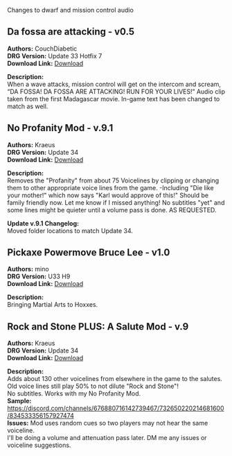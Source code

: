 Changes to dwarf and mission control audio
<!-- mod list -->

## Da fossa are attacking - v0.5
**Authors:** CouchDiabetic  
**DRG Version:** Update 33 Hotfix 7  
**Download Link:** [Download](https://github.com/ArcticEcho/DRG-Mods/raw/497f56bca78a1fdc7f971e2612f2af47f969e012/Audio/Voicelines/Da%20Fossa%20Are%20Attacking%20-%20V0.5.zip)  

**Description:**  
When a wave attacks, mission control will get on the intercom and scream, “DA FOSSA!  DA FOSSA ARE ATTACKING!  RUN FOR YOUR LIVES!”  Audio clip taken from the first Madagascar movie.  In-game text has been changed to match as well.

## No Profanity Mod - v.9.1
**Authors:** Kraeus  
**DRG Version:** Update 34  
**Download Link:** [Download](https://github.com/ArcticEcho/DRG-Mods/raw/a43b5953e73b91f64ecdbd257bfe418bbf8c2d8b/Audio/Voicelines/No%20Profanity%20Mod%20-%20V.9.1%20_P.pak)  

**Description:**  
Removes the "Profanity" from about 75 Voicelines by clipping or changing them to other appropriate voice lines from the game. -Including "Die like your mother!" which now says "Karl would approve of this!" Should be family friendly now. Let me know if I missed anything! No subtitles "yet" and some lines might be quieter until a volume pass is done. AS REQUESTED.

**Update v.9.1 Changelog:**  
Moved folder locations to match Update 34.

## Pickaxe Powermove Bruce Lee - v1.0
**Authors:** mino  
**DRG Version:** U33 H9  
**Download Link:** [Download](https://github.com/ArcticEcho/DRG-Mods/raw/e80cb5f92766f86ab2afda5a4da10377cfe7d177/Audio/Voicelines/Pickaxe%20Powermove%20Bruce%20Lee%20-%20V1.0%20_P.pak)  

**Description:**  
Bringing Martial Arts to Hoxxes.

## Rock and Stone PLUS: A Salute Mod - v.9
**Authors:** Kraeus  
**DRG Version:** Update 34  
**Download Link:** [Download](https://github.com/ArcticEcho/DRG-Mods/raw/e49701d9738238661ec431f8594bb131eeb12724/Audio/Voicelines/Rock%20And%20Stone%20PLUS%20A%20Salute%20Mod%20-%20V.9%20_P.pak)  

**Description:**  
Adds about 130 other voicelines from elsewhere in the game to the salutes.  
Old voice lines still play 50% to not dilute "Rock and Stone"!  
No subtitles. Works with my No Profanity Mod.  
**Sample:** https://discord.com/channels/676880716142739467/732650220214681600/834533356157927474  
**Issues:** Mod uses random cues so two players may not hear the same voiceline.  
I'll be doing a volume and attenuation pass later. DM me any issues or voiceline suggestions.